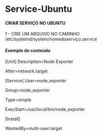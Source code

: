 # Service-Ubuntu

#### CRIAR SERVIÇO NO UBUNTU

1 - CRIE UM ARQUIVO NO CAMINHO /etc/systemd/system/nomedoserviço.service

#### Exemplo do conteúdo

[Unit]
Description=Node Exporter

After=network.target

[Service]
User=node_exporter

Group=node_exporter

Type=simple

ExecStart=/usr/local/bin/node_exporter

[Install]

WantedBy=multi-user.target

